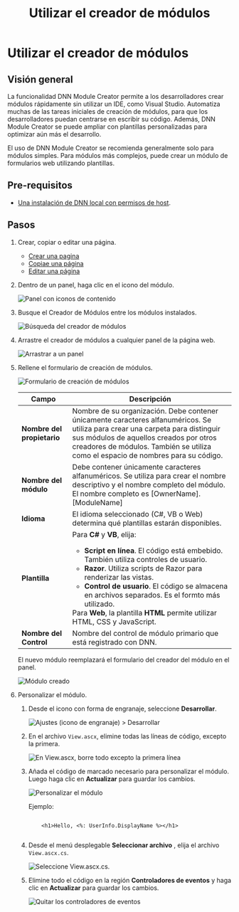 ﻿---
uid: use-module-creator
locale: es
title: Utilizar el creador de módulos
dnnversion: 09.02.00
next-topic: create-module-using-templates
related-topics: module-module-creator,web-forms-module-development,spa-module-development,mvc-module-development
---

# Utilizar el creador de módulos

## Visión general

La funcionalidad DNN Module Creator permite a los desarrolladores crear módulos rápidamente sin utilizar un IDE, como Visual Studio. Automatiza muchas de las tareas iniciales de creación de módulos, para que los desarrolladores puedan centrarse en escribir su código. Además, DNN Module Creator se puede ampliar con plantillas personalizadas para optimizar aún más el desarrollo.

El uso de DNN Module Creator se recomienda generalmente solo para módulos simples. Para módulos más complejos, puede crear un módulo de formularios web utilizando plantillas.

## Pre-requisitos

*   [Una instalación de DNN local con permisos de host](xref:set-up-dnn).

## Pasos

1.  Crear, copiar o editar una página.
    *   [Crear una pagina](xref:obsolete)
    *   [Copiae una página](xref:obsolete)
    *   [Editar una página](xref:obsolete)

2.  Dentro de un panel, haga clic en el icono del módulo.
          
    ![Panel con iconos de contenido](/images/scr-pane-with-content-icons-module.png)
             
3.  Busque el Creador de Módulos entre los módulos instalados.         
    
    ![Búsqueda del creador de módulos](/images/scr-menuModulesList04ModuleCreator.png)         
    
4.  Arrastre el creador de módulos a cualquier panel de la página web.          
    
    ![Arrastrar a un panel](/images/scr-menuModulesModuleCreatorDrag.png)
             
5.  Rellene el formulario de creación de módulos.         
    
    ![Formulario de creación de módulos](/images/scr-ModuleCreatorForm.png)
          
    |**Campo**|**Descripción**|
    |---|---|
    |**Nombre del propietario**|Nombre de su organización. Debe contener únicamente caracteres alfanuméricos. Se utiliza para crear una carpeta para distinguir sus módulos de aquellos creados por otros creadores de módulos. También se utiliza como el espacio de nombres para su código.|
    |**Nombre del módulo**|Debe contener únicamente caracteres alfanuméricos. Se utiliza para crear el nombre descriptivo y el nombre completo del módulo. El nombre completo es \[OwnerName\].\[ModuleName\]|
    |**Idioma**|El idioma seleccionado (C#, VB o Web) determina qué plantillas estarán disponibles.|  
    |**Plantilla**|Para **C#** y **VB**, elija:<ul><li>**Script en línea**. El código está embebido. También utiliza controles de usuario.</li><li>**Razor**. Utiliza scripts de Razor para renderizar las vistas.</li><li>**Control de usuario**. El código se almacena en archivos separados. Es el formto más utilizado.</li></ul>Para **Web**, la plantilla **HTML** permite utilizar HTML, CSS y JavaScript.|
    |**Nombre del Control**|Nombre del control de módulo primario que está registrado con DNN.|
    
    El nuevo módulo reemplazará el formulario del creador del módulo en el panel.
     
    ![Módulo creado](/images/scr-ModuleCreatorModuleCreated.png)
              
6.  Personalizar el módulo.
    1.  Desde el icono con forma de engranaje, seleccione **Desarrollar**.                 
        
        ![Ajustes (icono de engranaje) \> Desarrollar](/images/scr-ModuleGearMenuDevelop.png)                  
        
    2.  En el archivo `View.ascx`, elimine todas las líneas de código, excepto la primera.                
        
        ![En View.ascx, borre todo excepto la primera línea](/images/scr-ModuleViewAscx.png)
                          
    3.  Añada el código de marcado necesario para personalizar el módulo. Luego haga clic en **Actualizar** para guardar los cambios.
                         
        ![Personalizar el módulo](/images/scr-ModuleCustomize.png)
                          
        Ejemplo:
        
        ```
         
            <h1>Hello, <%: UserInfo.DisplayName %></h1>
                                    
        ```
        
    4. Desde el menú desplegable **Seleccionar archivo** , elija el archivo `View.ascx.cs`.
                          
        ![Seleccione View.ascx.cs.](/images/scr-ModuleViewAscxCs.png)                  
        
    5.  Elimine todo el código en la región **Controladores de eventos** y haga clic en **Actualizar** para guardar los cambios.
                          
        ![Quitar los controladores de eventos](/images/scr-ModuleDeleteEventHandlers.png)
